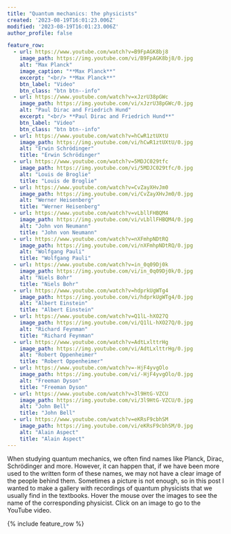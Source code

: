 ```yaml
---
title: "Quantum mechanics: the physicists"
created: '2023-08-19T16:01:23.006Z'
modified: '2023-08-19T16:01:23.006Z'
author_profile: false

feature_row:
  - url: https://www.youtube.com/watch?v=B9FpAGK8bj8
    image_path: https://img.youtube.com/vi/B9FpAGK8bj8/0.jpg
    alt: "Max Planck"
    image_caption: "**Max Planck**"
    excerpt: "<br/> **Max Planck**"
    btn_label: "Video"
    btn_class: "btn btn--info"
  - url: https://www.youtube.com/watch?v=xJzrU38pGWc
    image_path: https://img.youtube.com/vi/xJzrU38pGWc/0.jpg
    alt: "Paul Dirac and Friedrich Hund"
    excerpt: "<br/> **Paul Dirac and Friedrich Hund**"
    btn_label: "Video"
    btn_class: "btn btn--info"
  - url: https://www.youtube.com/watch?v=hCwR1ztUXtU
    image_path: https://img.youtube.com/vi/hCwR1ztUXtU/0.jpg
    alt: "Erwin Schrödinger"
    title: "Erwin Schrödinger"
  - url: https://www.youtube.com/watch?v=5MDJC029tfc
    image_path: https://img.youtube.com/vi/5MDJC029tfc/0.jpg
    alt: "Louis de Broglie"
    title: "Louis de Broglie"
  - url: https://www.youtube.com/watch?v=CvZayXHvJm0
    image_path: https://img.youtube.com/vi/CvZayXHvJm0/0.jpg
    alt: "Werner Heisenberg"
    title: "Werner Heisenberg"
  - url: https://www.youtube.com/watch?v=vLbllFHBQM4
    image_path: https://img.youtube.com/vi/vLbllFHBQM4/0.jpg
    alt: "John von Neumann"
    title: "John von Neumann"
  - url: https://www.youtube.com/watch?v=nXFmhpNDtRQ
    image_path: https://img.youtube.com/vi/nXFmhpNDtRQ/0.jpg
    alt: "Wolfgang Pauli"
    title: "Wolfgang Pauli"
  - url: https://www.youtube.com/watch?v=in_0q09Dj0k
    image_path: https://img.youtube.com/vi/in_0q09Dj0k/0.jpg
    alt: "Niels Bohr"
    title: "Niels Bohr"
  - url: https://www.youtube.com/watch?v=hdprkUgWTg4
    image_path: https://img.youtube.com/vi/hdprkUgWTg4/0.jpg
    alt: "Albert Einstein"
    title: "Albert Einstein"
  - url: https://www.youtube.com/watch?v=Q1lL-hXO27Q
    image_path: https://img.youtube.com/vi/Q1lL-hXO27Q/0.jpg
    alt: "Richard Feynman"
    title: "Richard Feynman"
  - url: https://www.youtube.com/watch?v=AdtLxlttrHg
    image_path: https://img.youtube.com/vi/AdtLxlttrHg/0.jpg
    alt: "Robert Oppenheimer"
    title: "Robert Oppenheimer"
  - url: https://www.youtube.com/watch?v=-HjF4yvgOlo
    image_path: https://img.youtube.com/vi/-HjF4yvgOlo/0.jpg
    alt: "Freeman Dyson"
    title: "Freeman Dyson"
  - url: https://www.youtube.com/watch?v=3l9HtG-VZCU
    image_path: https://img.youtube.com/vi/3l9HtG-VZCU/0.jpg
    alt: "John Bell"
    title: "John Bell"
  - url: https://www.youtube.com/watch?v=eKRsF9cbhSM
    image_path: https://img.youtube.com/vi/eKRsF9cbhSM/0.jpg
    alt: "Alain Aspect"
    title: "Alain Aspect"   
---
```


When studying quantum mechanics, we often find names like Planck, Dirac, Schrödinger and more. However, it can happen that, if we have been more used to the written form of these names, we may not have a clear image of the people behind them. Sometimes a picture is not enough, so in this post I wanted to make a gallery with recordings of quantum physicists that we usually find in the textbooks. Hover the mouse over the images to see the name of the corresponding physicist. Click on an image to go to the YouTube video.

{% include feature_row %}

